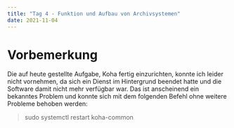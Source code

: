 ```yaml
---
title: "Tag 4 - Funktion und Aufbau von Archivsystemen"
date: 2021-11-04
---
```


# Vorbemerkung
Die auf heute gestellte Aufgabe, Koha fertig einzurichten, konnte ich leider nicht vornehmen, da sich ein Dienst im Hintergrund beendet hatte und die Software damit nicht mehr verfügbar war. Das ist anscheinend ein bekanntes Problem und konnte sich mit dem folgenden Befehl ohne weitere Probleme behoben werden:
> sudo systemctl restart koha-common
